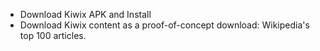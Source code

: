 - Download Kiwix APK and Install
- Download Kiwix content as a proof-of-concept download: Wikipedia's top 100 articles. 

